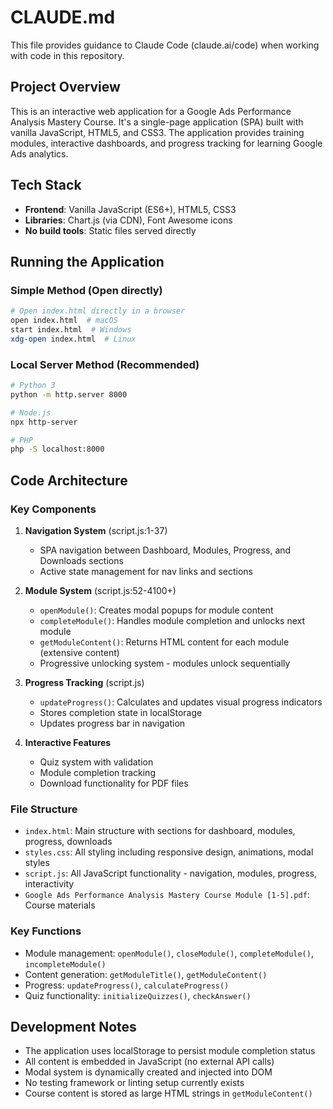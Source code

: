 # CLAUDE.md

This file provides guidance to Claude Code (claude.ai/code) when working with code in this repository.

## Project Overview

This is an interactive web application for a Google Ads Performance Analysis Mastery Course. It's a single-page application (SPA) built with vanilla JavaScript, HTML5, and CSS3. The application provides training modules, interactive dashboards, and progress tracking for learning Google Ads analytics.

## Tech Stack

- **Frontend**: Vanilla JavaScript (ES6+), HTML5, CSS3
- **Libraries**: Chart.js (via CDN), Font Awesome icons
- **No build tools**: Static files served directly

## Running the Application

### Simple Method (Open directly)
```bash
# Open index.html directly in a browser
open index.html  # macOS
start index.html  # Windows
xdg-open index.html  # Linux
```

### Local Server Method (Recommended)
```bash
# Python 3
python -m http.server 8000

# Node.js 
npx http-server

# PHP
php -S localhost:8000
```

## Code Architecture

### Key Components

1. **Navigation System** (script.js:1-37)
   - SPA navigation between Dashboard, Modules, Progress, and Downloads sections
   - Active state management for nav links and sections
   
2. **Module System** (script.js:52-4100+)
   - `openModule()`: Creates modal popups for module content
   - `completeModule()`: Handles module completion and unlocks next module
   - `getModuleContent()`: Returns HTML content for each module (extensive content)
   - Progressive unlocking system - modules unlock sequentially

3. **Progress Tracking** (script.js)
   - `updateProgress()`: Calculates and updates visual progress indicators
   - Stores completion state in localStorage
   - Updates progress bar in navigation

4. **Interactive Features**
   - Quiz system with validation
   - Module completion tracking
   - Download functionality for PDF files

### File Structure

- `index.html`: Main structure with sections for dashboard, modules, progress, downloads
- `styles.css`: All styling including responsive design, animations, modal styles
- `script.js`: All JavaScript functionality - navigation, modules, progress, interactivity
- `Google Ads Performance Analysis Mastery Course Module [1-5].pdf`: Course materials

### Key Functions

- Module management: `openModule()`, `closeModule()`, `completeModule()`, `incompleteModule()`
- Content generation: `getModuleTitle()`, `getModuleContent()` 
- Progress: `updateProgress()`, `calculateProgress()`
- Quiz functionality: `initializeQuizzes()`, `checkAnswer()`

## Development Notes

- The application uses localStorage to persist module completion status
- All content is embedded in JavaScript (no external API calls)
- Modal system is dynamically created and injected into DOM
- No testing framework or linting setup currently exists
- Course content is stored as large HTML strings in `getModuleContent()`